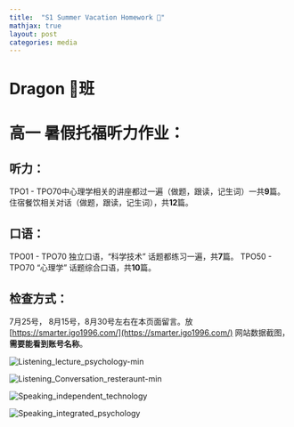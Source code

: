```yaml
---
title:  "S1 Summer Vacation Homework 🐲"
mathjax: true
layout: post
categories: media
---
```


# Dragon 🐲班 

# 高一 暑假托福听力作业： 

## 听力：
TPO1 - TPO70中心理学相关的讲座都过一遍（做题，跟读，记生词）一共**9**篇。
住宿餐饮相关对话（做题，跟读，记生词），共**12**篇。

## 口语：
TPO01 - TPO70 独立口语，“科学技术” 话题都练习一遍，共**7**篇。
TPO50 - TPO70 “心理学” 话题综合口语，共**10**篇。

## 检查方式：
7月25号， 8月15号，8月30号左右在本页面留言。放[https://smarter.igo1996.com/](https://smarter.igo1996.com/) 网站数据截图，**需要能看到账号名称**。


![Listening_lecture_psychology-min](https://github.com/Royhowtohack/disk/assets/52094557/18fe4b29-8ba0-4f74-8b37-2ccf62f526a7)

![Listening_Conversation_resteraunt-min](https://github.com/Royhowtohack/disk/assets/52094557/958d1c29-eb63-4722-b507-69f147dd85d7)

![Speaking_independent_technology](https://github.com/Royhowtohack/disk/assets/52094557/34e12016-1e57-4b98-a55c-b98ef98683e4)

![Speaking_integrated_psychology](https://github.com/Royhowtohack/disk/assets/52094557/4e5e8707-04e8-4f53-9be2-b42e20cc2cb9)